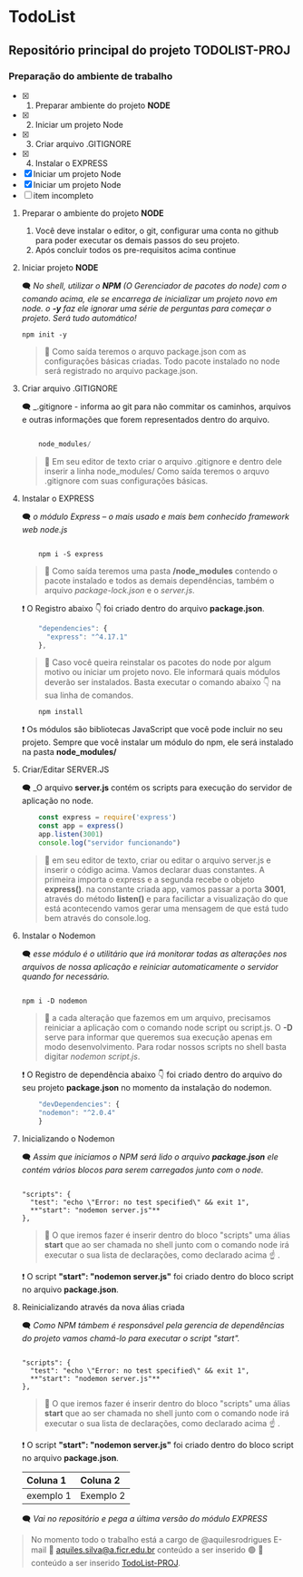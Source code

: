 # TodoList

## Repositório principal do projeto **TODOLIST-PROJ**

### Preparação do ambiente de trabalho

- [x] 1. Preparar ambiente do projeto **NODE**
- [x] 2. Iniciar um projeto Node
- [x] 3. Criar arquivo .GITIGNORE
- [x] 4. Instalar o EXPRESS
- [x] Iniciar um projeto Node
- [x] Iniciar um projeto Node
- [ ] item incompleto

1. Preparar o ambiente do projeto **NODE**
    1. Você deve instalar  o editor, o git, configurar uma conta no github para poder executar os demais passos do seu projeto.
    2. Após concluir todos os pre-requisitos acima continue

2. Iniciar projeto **NODE**

    :left_speech_bubble: _No shell, utilizar o **NPM** (O Gerenciador de pacotes do node) com o comando acima, ele se encarrega de inicializar um projeto novo em node. o **-y**  faz ele ignorar uma série de perguntas para começar o projeto. Será tudo automático!_

    ~~~cmder
    npm init -y
    ~~~

    > :vertical_traffic_light: Como saída teremos o arquvo package.json com as configurações básicas criadas.
    >Todo pacote instalado no node será registrado no arquivo package.json.

3. Criar arquivo .GITIGNORE

    :left_speech_bubble: _.gitignore - informa ao git para não commitar os caminhos, arquivos e outras informações que forem representados dentro do arquivo.

    ~~~Javascript

        node_modules/
    ~~~

    > :vertical_traffic_light: Em seu editor de texto criar o arquivo .gitignore e dentro dele inserir a linha node_modules/
    >Como saída teremos o arquvo .gitignore com suas configurações básicas.

4. Instalar o EXPRESS

    :left_speech_bubble: _o módulo Express – o mais usado e mais bem conhecido framework web node.js_

    ~~~Shell

        npm i -S express
    ~~~

    > :vertical_traffic_light: Como saída teremos uma pasta **/node_modules** contendo o pacote instalado e todos as demais dependências, também o arquivo _package-lock.json_ e o _server.js_.

    :exclamation: O Registro abaixo :point_down: foi criado dentro do arquivo **package.json**.

    ~~~JavaScript
        "dependencies": {
          "express": "^4.17.1"
        },
    ~~~

    > :vertical_traffic_light: Caso você queira reinstalar os pacotes do node por algum motivo ou iniciar um projeto novo. Ele informará quais módulos deverão ser instalados. Basta executar o comando abaixo :point_down:  na sua linha de comandos.

    ~~~Shell
        npm install
    ~~~

    :exclamation: Os módulos são bibliotecas JavaScript que você pode incluir no seu projeto.  Sempre que você instalar um módulo do npm, ele será instalado na pasta **node_modules/**

5. Criar/Editar SERVER.JS

    :left_speech_bubble: _O arquivo **server.js** contém os scripts para execução do servidor de aplicação no node.

    ~~~JavaScript
        const express = require('express')
        const app = express()
        app.listen(3001)
        console.log("servidor funcionando")
    ~~~

    > :vertical_traffic_light: em seu editor de texto, criar ou editar o arquivo server.js e inserir o código acima. Vamos declarar duas constantes. A primeira importa o express e a segunda recebe o objeto **express()**. na constante criada app, vamos passar a porta **3001**, através do método **listen()** e para facilictar a visualização do que está acontecendo vamos gerar uma mensagem de que está tudo bem através do console.log.

6. Instalar o Nodemon

    :left_speech_bubble: _esse módulo é o utilitário que irá monitorar todas as alterações nos arquivos de nossa aplicação e reiniciar automaticamente o servidor quando for necessário._

    ~~~Shell

    npm i -D nodemon
    ~~~

    > :vertical_traffic_light: a cada alteração que fazemos em um arquivo, precisamos reiniciar a aplicação com o comando node script ou script.js. O **-D** serve para informar que queremos sua execução apenas em modo desenvolvimento. Para rodar nossos scripts no shell basta digitar _nodemon script.js_.

    :exclamation: O Registro de dependência abaixo :point_down: foi criado dentro do arquivo do seu projeto **package.json** no momento da instalação do nodemon.

    ~~~JavaScript
        "devDependencies": {
        "nodemon": "^2.0.4"
        }
    ~~~

7. Inicializando o Nodemon

    :left_speech_bubble: _Assim que iniciamos o NPM será lido o arquivo **package.json** ele contém vários blocos para serem carregados junto com o node._

    ~~~Shell

    "scripts": {
      "test": "echo \"Error: no test specified\" && exit 1",
      **"start": "nodemon server.js"**
    },
    ~~~

    > :vertical_traffic_light: O que iremos fazer é inserir dentro do bloco "scripts" uma álias **start** que ao ser chamada no shell junto com o comando node irá executar o sua lista de  declarações, como declarado acima :point_up: .

    :exclamation: O script **"start": "nodemon server.js"** foi criado dentro do bloco script no arquivo **package.json**.

8. Reinicializando através da nova álias criada

    :left_speech_bubble: _Como NPM támbem é responsável pela gerencia de dependências do projeto vamos chamá-lo para executar o script "start"._

    ~~~Shell

    "scripts": {
      "test": "echo \"Error: no test specified\" && exit 1",
      **"start": "nodemon server.js"**
    },
    ~~~

    > :vertical_traffic_light: O que iremos fazer é inserir dentro do bloco "scripts" uma álias **start** que ao ser chamada no shell junto com o comando node irá executar o sua lista de  declarações, como declarado acima :point_up: .

    :exclamation: O script **"start": "nodemon server.js"** foi criado dentro do bloco script no arquivo **package.json**.

    Coluna 1 | Coluna 2
    :-------------- | :--------------
    exemplo 1 | Exemplo 2

    :left_speech_bubble: _Vai no repositório e pega a última versão do módulo EXPRESS_

>No momento todo o trabalho está a cargo de @aquilesrodrigues
>E-mail :e-mail: aquiles.silva@a.ficr.edu.br
>conteúdo a ser inserido :green_circle:
> :triangular_flag_on_post: conteúdo a ser inserido
[TodoList-PROJ](https://github.com/aquilesrodrigues/TodoList).
